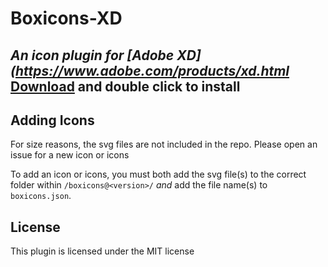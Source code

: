 # Boxicons-XD
*An icon plugin for [Adobe XD](https://www.adobe.com/products/xd.html*
[Download](https://github.com/b3u/boxicons-xd/releases/download/v0.2.0/installer.xdx) and double click to install
---
## Adding Icons
For size reasons, the svg files are not included in the repo. Please open an issue for a new icon or icons

To add an icon or icons, you must both add the svg file(s) to the correct folder within `/boxicons@<version>/` *and* add the file name(s) to `boxicons.json`.

## License
This plugin is licensed under the MIT license
